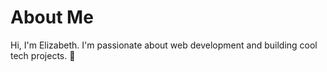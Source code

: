 # About Me

Hi, I'm Elizabeth. I'm passionate about web development and building cool tech projects. 🚀


